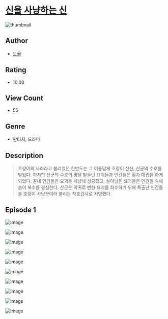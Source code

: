 # [신을 사냥하는 신](https://comic.naver.com/challenge/list?titleId=810724)
![thumbnail](https://image-comic.pstatic.net/user_contents_data/challenge_comic/2023/05/24/307301/upload_3833238625231135799_480x623.jpeg)

## Author
- [도율](https://comic.naver.com/artistTitle?id=307301)

## Rating
- 10.00

## View Count
- 55

## Genre
- 판타지, 드라마

## Description
> 호랑이의 나라라고 불리었던 한반도는 그 이름답게 호랑이 산신, 산군의 수호를 받았다. 하지만 산군의 수호의 명을 받들던 요괴들과 인간들은 점차 대립을 하게 되었다. 끝내 인간들은 요괴들 사냥에 성공했고, 살아남은 요괴들은 인간들 속에 숨어 복수를 결심한다. 산군은 악귀로 변한 요괴를 회수하기 위해 특출난 인간들을 호랑이 사냥꾼이라 불리는 착호갑사로 지명했다.


## Episode 1
![image](https://image-comic.pstatic.net/user_contents_data/challenge_comic/2023/05/25/307301/upload_3689067550219002928.jpeg)

![image](https://image-comic.pstatic.net/user_contents_data/challenge_comic/2023/05/25/307301/upload_7305174175150519140.jpeg)

![image](https://image-comic.pstatic.net/user_contents_data/challenge_comic/2023/05/25/307301/upload_7221070533665764961.jpeg)

![image](https://image-comic.pstatic.net/user_contents_data/challenge_comic/2023/05/25/307301/upload_4134698303796569700.jpeg)

![image](https://image-comic.pstatic.net/user_contents_data/challenge_comic/2023/05/25/307301/upload_3763097453388314425.jpeg)

![image](https://image-comic.pstatic.net/user_contents_data/challenge_comic/2023/05/25/307301/upload_3618138055060710712.jpeg)

![image](https://image-comic.pstatic.net/user_contents_data/challenge_comic/2023/05/25/307301/upload_3978194019726668897.jpeg)

![image](https://image-comic.pstatic.net/user_contents_data/challenge_comic/2023/05/25/307301/upload_3618141353615319859.jpeg)

![image](https://image-comic.pstatic.net/user_contents_data/challenge_comic/2023/05/25/307301/upload_7221630193560205409.jpeg)

![image](https://image-comic.pstatic.net/user_contents_data/challenge_comic/2023/05/25/307301/upload_3546925775850006118.jpeg)
